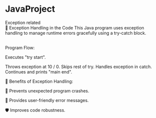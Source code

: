 # JavaProject
Exception related
<br>
🔷 Exception Handling in the Code
This Java program uses exception handling to manage runtime errors gracefully using a try-catch block.

<br>
 Program Flow:

Executes "try start".

Throws exception at 10 / 0.
Skips rest of try.
Handles exception in catch.
Continues and prints "main end".
<br>


🔷 Benefits of Exception Handling:

🚀 Prevents unexpected program crashes.

🤝 Provides user-friendly error messages.

🛡️ Improves code robustness.

